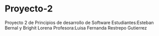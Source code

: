 # Proyecto-2
Proyecto 2 de Principios de desarrollo de Software
Estudiantes:Esteban Bernal y Brighit Lorena
Profesora:Luisa Fernanda Restrepo Gutierrez
